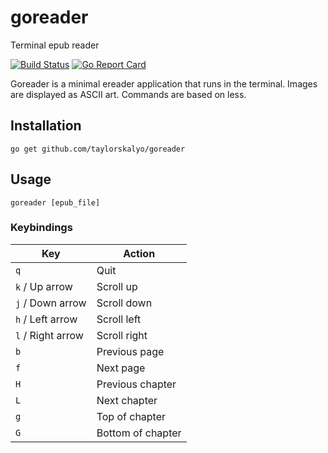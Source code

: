 # goreader

Terminal epub reader

[![Build Status](https://travis-ci.org/taylorskalyo/goreader.svg?branch=master)](https://travis-ci.org/taylorskalyo/goreader)
[![Go Report Card](https://goreportcard.com/badge/github.com/taylorskalyo/goreader)](https://goreportcard.com/report/github.com/taylorskalyo/goreader)

Goreader is a minimal ereader application that runs in the terminal. Images are displayed as ASCII art. Commands are based on less.

## Installation

``` shell
go get github.com/taylorskalyo/goreader
```

## Usage

``` shell
goreader [epub_file]
```

### Keybindings

| Key               | Action            |
| ----------------- | ----------------- |
| `q`               | Quit              |
| `k` / Up arrow    | Scroll up         |
| `j` / Down arrow  | Scroll down       |
| `h` / Left arrow  | Scroll left       |
| `l` / Right arrow | Scroll right      |
| `b`               | Previous page     |
| `f`               | Next page         |
| `H`               | Previous chapter  |
| `L`               | Next chapter      |
| `g`               | Top of chapter    |
| `G`               | Bottom of chapter |
